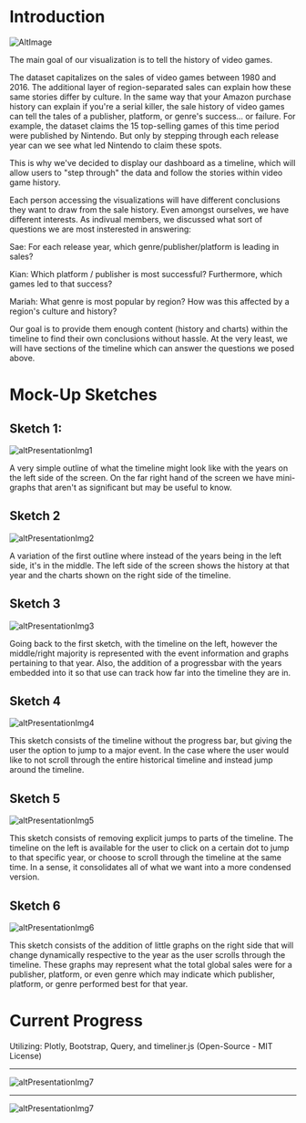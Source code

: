 # Introduction

![AltImage](PresentationImg9.png)

The main goal of our visualization is to tell the history of video games.

The dataset capitalizes on the sales of video games between 1980 and 2016. The additional layer of region-separated sales can explain how these same stories differ by culture. 
In the same way that your Amazon purchase history can explain if you're a serial killer, the sale history of video games can tell the tales of a publisher, platform, 
or genre's success... or failure. For example, the dataset claims the 15 top-selling games of this time period were published by Nintendo. 
But only by stepping through each release year can we see what led Nintendo to claim these spots. 

This is why we've decided to display our dashboard as a timeline, which will allow users to "step through" the data and follow the stories within video game history.

Each person accessing the visualizations will have different conclusions they want to draw from the sale history. Even amongst ourselves, we have different interests.
As indivual members, we discussed what sort of questions we are most insterested in answering:

Sae: 
For each release year, which genre/publisher/platform is leading in sales?

Kian:
Which platform / publisher is most successful?
Furthermore, which games led to that success?

Mariah:
What genre is most popular by region?
How was this affected by a region's culture and history?

Our goal is to provide them enough content (history and charts) within the timeline to find their own conclusions without hassle. At the very least, we will have sections of the timeline
which can answer the questions we posed above.

# Mock-Up Sketches

## Sketch 1:

![altPresentationImg1](PresentationImg6.png)

A very simple outline of what the timeline might look like with the years on the left side of the screen.
On the far right hand of the screen we have mini-graphs that aren't as significant but may be useful to know.

## Sketch 2

![altPresentationImg2](PresentationImg5.png)

A variation of the first outline where instead of the years being in the left side, it's in the middle.
The left side of the screen shows the history at that year and the charts shown on the right side of the
timeline.

## Sketch 3

![altPresentationImg3](PresentationImg4.png)

Going back to the first sketch, with the timeline on the left, however the middle/right majority is represented with
the event information and graphs pertaining to that year. Also, the addition of a progressbar with the years
embedded into it so that use can track how far into the timeline they are in.

## Sketch 4

![altPresentationImg4](PresentationImg3.png)

This sketch consists of the timeline without the progress bar, but giving the user the option to jump to a major event.
In the case where the user would like to not scroll through the entire historical timeline and instead jump around
the timeline.

## Sketch 5

![altPresentationImg5](PresentationImg2.png)

This sketch consists of removing explicit jumps to parts of the timeline. The timeline on the left is available for 
the user to click on a certain dot to jump to that specific year, or choose to scroll through the timeline at the same time.
In a sense, it consolidates all of what we want into a more condensed version.

## Sketch 6

![altPresentationImg6](PresentationImg1.png)

This sketch consists of the addition of little graphs on the right side that will change dynamically
respective to the year as the user scrolls through the timeline. These graphs may represent what the
total global sales were for a publisher, platform, or even genre which may indicate which publisher, 
platform, or genre performed best for that year.

# Current Progress

Utilizing: Plotly, Bootstrap, Query, and timeliner.js (Open-Source - MIT License)

---

![altPresentationImg7](PresentationImg8.png)

---

![altPresentationImg7](PresentationImg7.png)
